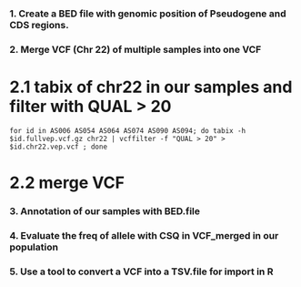 ### 1. Create a BED file with genomic position of Pseudogene and CDS regions.



### 2. Merge VCF (Chr 22) of multiple samples into one VCF 

# 2.1 tabix of chr22 in our samples and filter with QUAL > 20 
```
for id in AS006 AS054 AS064 AS074 AS090 AS094; do tabix -h $id.fullvep.vcf.gz chr22 | vcffilter -f "QUAL > 20" > $id.chr22.vep.vcf ; done
```
# 2.2 merge VCF

### 3. Annotation of our samples with BED.file 


### 4. Evaluate the freq of allele with CSQ in VCF_merged in our population


### 5. Use a tool to convert a VCF into a TSV.file for import in R
